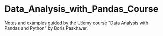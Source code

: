 # Data_Analysis_with_Pandas_Course
Notes and examples guided by the Udemy course "Data Analysis with Pandas and Python" by Boris Paskhaver.
